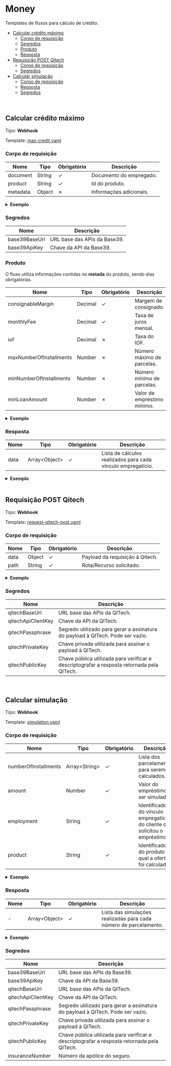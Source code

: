 # Money <!-- omit in toc -->

Templates de fluxos para cálculo de crédito.

- [Calcular crédito máximo](#calcular-crédito-máximo)
  - [Corpo de requisição](#corpo-de-requisição)
  - [Segredos](#segredos)
  - [Produto](#produto)
  - [Resposta](#resposta)
- [Requisição POST Qitech](#requisição-post-qitech)
  - [Corpo de requisição](#corpo-de-requisição-1)
  - [Segredos](#segredos-1)
- [Calcular simulação](#calcular-simulação)
  - [Corpo de requisição](#corpo-de-requisição-2)
  - [Resposta](#resposta-1)
  - [Segredos](#segredos-2)


<br>

## Calcular crédito máximo

Tipo: **Webhook**

Template: [max-credit.yaml](./max-credit.yaml)

### Corpo de requisição
| Nome     | Tipo   | Obrigatório | Descrição               |
| -------- | ------ | ----------- | ----------------------- |
| document | String | &check;     | Documento do empregado. |
| product  | String | &check;     | Id do produto.          |
| metadata | Object | &cross;     | Informações adicionais. |


<details>
    <summary><strong>Exemplo</strong></summary>

```json
{
	"document": "36891294002",
	"product": "prod_637c05622d956277578c4aa0"
}

```

</details>

### Segredos

| Nome          | Descrição                    |
| ------------- | ---------------------------- |
| base39BaseUrl | URL base das APIs da Base39. |
| base39ApiKey  | Chave da API da Base39.      |

### Produto
O fluxo utiliza informações contidas no **metada** do produto, sendo elas obrigatórias.

| Nome                    | Tipo    | Obrigatório | Descrição                   |
| ----------------------- | ------- | ----------- | --------------------------- |
| consignableMargin       | Decimal | &check;     | Margem de consignado.       |
| monthlyFee              | Decimal | &check;     | Taxa de juros mensal.       |
| iof                     | Decimal | &cross;     | Taxa do IOF.                |
| maxNumberOfInstallments | Number  | &cross;     | Número máximo de parcelas.  |
| minNumberOfInstallments | Number  | &cross;     | Número mínimo de parcelas.  |
| minLoanAmount           | Number  | &cross;     | Valor de empréstimo mínimo. |

<details>
<summary><strong>Exemplo</strong></summary>

```json
{
	"slug": "consignado",
	"name": "Test workflows",
	"status": "active",
	"description": "test workflows",
	"metadata": {
		"consignableMargin": 0.35,
		"monthlyFee": 0.02,
		"iof": 0.035,
		"maxNumberOfInstallments": 12,
		"minNumberOfInstallments": 6,
		"minLoanAmount": 1000
	}
}
```
</details>

### Resposta

| Nome | Tipo                | Obrigatório | Descrição                                                    |
| ---- | ------------------- | ----------- | ------------------------------------------------------------ |
| data | Array&lt;Object&gt; | &check;     | Lista de cálculos realizados para cada vínculo empregatício. |

<details>
    <summary><strong>Exemplo</strong></summary>

```json
{
	"data": [
		{
			"slug": "Consignado",
			"name": "string",
			"description": "string",
			"maxLoanAmount": 54000,
			"minLoanAmount": 1000,
			"maxNumberOfInstallments": 12,
			"minNumberOfInstallments": 6,
			"maxInstallmentValue": 4600,
			"minInstallmentValue": 4500,
			"customer": "cust_635a97e17645c28b241c5910",
			"employment": "empl_63617dabd48049cdce44246f",
			"available": true,
			"metadata": {}
		},
		{
			"slug": "Consignado",
			"name": "string",
			"description": "string",
			"maxLoanAmount": 15000,
			"minLoanAmount": 1000,
			"maxNumberOfInstallments": 12,
			"minNumberOfInstallments": 6,
			"maxInstallmentValue": 1300,
			"minInstallmentValue": 1250,
			"customer": "cust_635a97e17645c28b241c5910",
			"employment": "empl_635a970bb8151436be63e365",
			"available": true,
			"metadata": {}
		}
	]
}
```

</details>

<br>

## Requisição POST Qitech

Tipo: **Webhook**

Template: [request-qitech-post.yaml](./request-qitech-post.yaml)

### Corpo de requisição
| Nome | Tipo   | Obrigatório | Descrição                       |
| ---- | ------ | ----------- | ------------------------------- |
| data | Object | &check;     | Payload da requisição à Qitech. |
| path | String | &check;     | Rota/Recurso solicitado.        |

<details>
    <summary><strong>Exemplo</strong></summary>

```json
{
	"data": {
		"borrower": {
			"person_type": "natural"
		},
		"financial": {
			"monthly_interest_rate": 0.02,
			"fine_configuration": {
				"interest_base": "calendar_days",
				"monthly_rate": 0.01,
				"contract_fine_rate": 0.02
			},
			"number_of_installments": 6,
			"interest_grace_period": 0,
			"principal_grace_period": 0,
			"disbursement_date": "2022-12-12",
			"disbursed_amount": 5000,
			"interest_type": "pre_price_days",
			"first_due_date": "2022-12-30",
			"credit_operation_type": "ccb"
		}
	},
	"path": "/debt_simulation"
}
```

</details>

### Segredos

| Nome               | Descrição                                                                                  |
| ------------------ | ------------------------------------------------------------------------------------------ |
| qitechBaseUrl      | URL base das APIs da QITech.                                                               |
| qitechApiClientKey | Chave da API da QITech.                                                                    |
| qitechPassphrase   | Segredo utilizado para gerar a assinatura do payload à QITech. Pode ser vazio.             |
| qitechPrivateKey   | Chave privada utilizada para assinar o payload à QITech.                                   |
| qitechPublicKey    | Chave pública utilizada para verificar e descriptografar a resposta retornada pela QITech. |

<br>

## Calcular simulação

Tipo: **Webhook**

Template: [simulation.yaml](./simulation.yaml)

### Corpo de requisição
| Nome                 | Tipo                | Obrigatório | Descrição                                                                    |
| -------------------- | ------------------- | ----------- | ---------------------------------------------------------------------------- |
| numberOfInstallments | Array&lt;String&gt; | &check;     | Lista dos parcelamentos para serem calculados.                               |
| amount               | Number              | &check;     | Valor do empréstimo a ser simulado.                                          |
| employment           | String              | &check;     | Identificador do vínculo empregatício do cliente que solicitou o empréstimo. |
| product              | String              | &check;     | Identificador do produto ao qual a oferta foi calculada.                     |


<details>
    <summary><strong>Exemplo</strong></summary>

```json
{
    "numberOfInstallments": [
        6,
        12,
        24
    ],
    "amount": 999,
    "customer": "cust_abcdef123456"
}
```

</details>

### Resposta

| Nome | Tipo                | Obrigatório | Descrição                                                         |
| ---- | ------------------- | ----------- | ----------------------------------------------------------------- |
| -    | Array&lt;Object&gt; | &check;     | Lista das simulações realizadas para cada número de parcelamento. |

<details>
    <summary><strong>Exemplo</strong></summary>

```json
{
    "data": [
        {
            "disbursementAmount": 10000,
            "installmentAmount": 0,
            "description": "Limite do valor da parcela excedido.",
            "totalAmount": 10199.82,
            "iofAmount": 194.82,
            "monthlyCET": 1.03,
            "yearlyCET": 13.084,
            "monthlyFee": 0.7,
            "yearlyFee": 8.731,
            "insurance": {
                "type": "uninsured",
                "amount": 0,
                "fee": 0,
                "number": "",
                "insurer": ""
            },
            "interestType": "pre_price_days",
            "creditOperationType": "ccb",
            "expectedDisbursementDate": "2022-11-23",
            "interestGracePeriod": 0,
            "principalGracePeriod": 0,
            "numberOfInstallments": 10,
            "firstDueDate": "2023-01-10",
            "fund": "fund_123456",
            "rebates": [
                {
                    "feeType": "tac",
                    "amountType": "absolute",
                    "amount": 5
                }
            ],
            "fine": {
                "fineRate": 0.02,
                "interestBase": "workdays",
                "monthlyRate": 0.01
            },
            "acquittanceLoans": [],
            "product": "prod_63777d228ef2277060ac6463"
        },
        {
            "disbursementAmount": 10000,
            "installmentAmount": 401.95,
            "description": "",
            "totalAmount": 10313.42,
            "iofAmount": 303.42,
            "monthlyCET": 1.2,
            "yearlyCET": 15.389,
            "monthlyFee": 1,
            "yearlyFee": 12.682,
            "insurance": {
                "type": "optional",
                "amount": 0,
                "fee": 0,
                "number": "",
                "insurer": ""
            },
            "interestType": "pre_price_days",
            "creditOperationType": "ccb",
            "expectedDisbursementDate": "2022-11-23",
            "interestGracePeriod": 0,
            "principalGracePeriod": 0,
            "numberOfInstallments": 30,
            "firstDueDate": "2023-01-10",
            "fund": "fund_123456",
            "rebates": [
                {
                    "feeType": "tac",
                    "amountType": "absolute",
                    "amount": 10
                }
            ],
            "fine": {
                "fineRate": 0.02,
                "interestBase": "workdays",
                "monthlyRate": 0.01
            },
            "acquittanceLoans": [],
            "product": "prod_63777d228ef2277060ac6463"
        },
        {
            "disbursementAmount": 10000,
            "installmentAmount": 420.02,
            "description": "",
            "totalAmount": 10777.06,
            "iofAmount": 317.06,
            "monthlyCET": 1.5,
            "yearlyCET": 19.561,
            "monthlyFee": 1,
            "yearlyFee": 12.682,
            "insurance": {
                "type": "optional",
                "amount": 450,
                "fee": 4.5,
                "number": "12345.1234.1234.1234.123456",
                "insurer": "usebens"
            },
            "interestType": "pre_price_days",
            "creditOperationType": "ccb",
            "expectedDisbursementDate": "2022-11-23",
            "interestGracePeriod": 0,
            "principalGracePeriod": 0,
            "numberOfInstallments": 30,
            "firstDueDate": "2023-01-10",
            "fund": "fund_123456",
            "rebates": [
                {
                    "feeType": "tac",
                    "amountType": "absolute",
                    "amount": 10
                },
                {
                    "feeType": "tac_tax_free",
                    "amountType": "absolute",
                    "description": "Prêmio de Seguro",
                    "amount": 450
                }
            ],
            "fine": {
                "fineRate": 0.02,
                "interestBase": "workdays",
                "monthlyRate": 0.01
            },
            "acquittanceLoans": [],
            "product": "prod_63777d228ef2277060ac6463"
        },
        {
            "disbursementAmount": 10000,
            "installmentAmount": 306.48,
            "description": "",
            "totalAmount": 10342.61,
            "iofAmount": 327.61,
            "monthlyCET": 1.65,
            "yearlyCET": 21.699,
            "monthlyFee": 1.5,
            "yearlyFee": 19.561,
            "insurance": {
                "type": "required",
                "amount": 179,
                "fee": 1.79,
                "number": "12345.1234.1234.1234.123456",
                "insurer": "usebens"
            },
            "interestType": "pre_price_days",
            "creditOperationType": "ccb",
            "expectedDisbursementDate": "2022-11-23",
            "interestGracePeriod": 0,
            "principalGracePeriod": 0,
            "numberOfInstallments": 48,
            "firstDueDate": "2023-01-10",
            "fund": "fund_123456",
            "rebates": [
                {
                    "feeType": "tac",
                    "amountType": "absolute",
                    "amount": 15
                }
            ],
            "fine": {
                "fineRate": 0.02,
                "interestBase": "workdays",
                "monthlyRate": 0.01
            },
            "acquittanceLoans": [],
            "product": "prod_63777d228ef2277060ac6463"
        }
    ]
}
```

</details>

### Segredos

| Nome               | Descrição                                                                                  |
| ------------------ | ------------------------------------------------------------------------------------------ |
| base39BaseUrl      | URL base das APIs da Base39.                                                               |
| base39ApiKey       | Chave da API da Base39.                                                                    |
| qitechBaseUrl      | URL base das APIs da QITech.                                                               |
| qitechApiClientKey | Chave da API da QITech.                                                                    |
| qitechPassphrase   | Segredo utilizado para gerar a assinatura do payload à QITech. Pode ser vazio.             |
| qitechPrivateKey   | Chave privada utilizada para assinar o payload à QITech.                                   |
| qitechPublicKey    | Chave pública utilizada para verificar e descriptografar a resposta retornada pela QITech. |
| insuranceNumber    | Número da apólice do seguro.                                                               |

